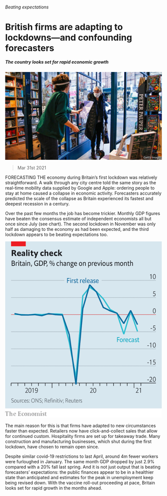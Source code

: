 ###### Beating expectations

# British firms are adapting to lockdowns—and confounding forecasters 

##### The country looks set for rapid economic growth 

![image](images/20210403_brp503.jpg) 

> Mar 31st 2021 

FORECASTING THE economy during Britain’s first lockdown was relatively straightforward. A walk through any city centre told the same story as the real-time mobility data supplied by Google and Apple: ordering people to stay at home caused a collapse in economic activity. Forecasters accurately predicted the scale of the collapse as Britain experienced its fastest and deepest recession in a century.

Over the past few months the job has become trickier. Monthly GDP figures have beaten the consensus estimate of independent economists all but once since July (see chart). The second lockdown in November was only half as damaging to the economy as had been expected, and the third lockdown appears to be beating expectations too.

![image](images/20210403_BRC361.png) 


The main reason for this is that firms have adapted to new circumstances faster than expected. Retailers now have click-and-collect sales that allow for continued custom. Hospitality firms are set up for takeaway trade. Many construction and manufacturing businesses, which shut during the first lockdown, have chosen to remain open since.


Despite similar covid-19 restrictions to last April, around 4m fewer workers were furloughed in January. The same month GDP dropped by just 2.9% compared with a 20% fall last spring. And it is not just output that is beating forecasters’ expectations: the public finances appear to be in a healthier state than anticipated and estimates for the peak in unemployment keep being revised down. With the vaccine roll-out proceeding at pace, Britain looks set for rapid growth in the months ahead.

